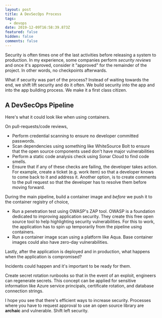 ```yaml
---
layout: post
title: A DevSecOps Process
tags:
  - devops
date: 2019-12-09T16:58:39.873Z
featured: false
hidden: false
comments: false
---
```

Security is often times one of the last activities before releasing a system to production. In my experience, some companies perform _security reviews_ and once it's approved, consider it "approved" for the remainder of the project. In other words, no checkpoints afterwards.

What if security was part of the process? Instead of waiting towards the end, we shift lift security and do it often. We build security into the app and into the app building process. We make it a first class citizen.

<!--more-->

## A DevSecOps Pipeline

Here's what it could look like when using containers. 

On pull-requests/code reviews,

* Perform credential scanning to ensure no developer committed passwords.
* Scan dependencies using something like WhiteSource Bolt to ensure that the open source components used don't have major vulnerabilities
* Perform a static code analysis check using Sonar Cloud to find code smells. 
* Ensure that if any of these checks are failing, the developer takes action. For example, create a ticket (e.g. work item) so that a developer knows to come back to it and address it. Another option, is to create comments to the pull request so that the developer has to resolve them before moving forward.  

During the main pipeline, build a container image and _before_ we push it to the container registry of choice,

* Run a penetration test using OWASP's ZAP tool. OWASP is a foundation dedicated to improving application security. They create this free open source tool to help highlighting security vulnerabilities. For this to work, the application has to spin up temporarily from the pipeline using containers.
* Run a container image scan using a platform like Aqua. Base container images could also have zero-day vulnerabilities. 

Lastly, after the application is deployed and in production, what happens when the application is compromised?

Incidents could happen and it's important to be ready for them. 

Create secret rotation runbooks so that in the event of an exploit, engineers can regenerate secrets. This concept can be applied for sensitive information like Azure service principals, certificate rotation, and database connection strings.

I hope you see that there's efficient ways to increase security. Processes where you have to request approval to use an open source library are **archaic** and vulnerable. Shift left security.
